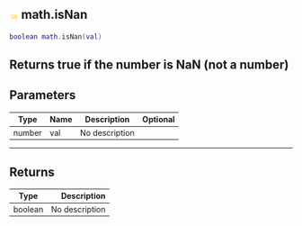 ## ![shared](.gitbook/assets/shared.png) math.isNan

```lua
boolean math.isNan(val)
```

Returns true if the number is NaN (not a number)
------
## Parameters

| Type   | Name | Description | Optional |
| ------ | ---- | ----------- | -------: |
| number | val | No description |  |

------
## Returns

| Type   | Description |
| ------ | ----------: |
| boolean | No description |

